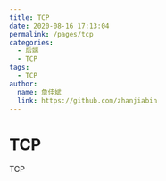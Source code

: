 ```yaml
---
title: TCP
date: 2020-08-16 17:13:04
permalink: /pages/tcp
categories:
  - 后端
  - TCP
tags:
  - TCP
author:
  name: 詹佳斌
  link: https://github.com/zhanjiabin
---
```

# TCP

TCP
<!-- more -->
